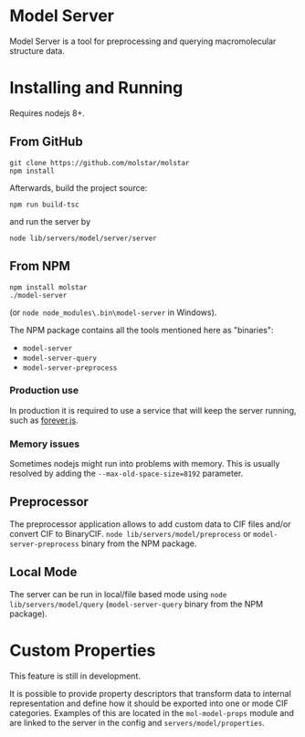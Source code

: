 Model Server
============

Model Server is a tool for preprocessing and querying macromolecular structure data.

Installing and Running
=====================

Requires nodejs 8+.

## From GitHub

```
git clone https://github.com/molstar/molstar
npm install
```

Afterwards, build the project source:

```
npm run build-tsc
```

and run the server by 

```
node lib/servers/model/server/server
```

## From NPM

```
npm install molstar
./model-server 
```

(or ``node node_modules\.bin\model-server`` in Windows).

The NPM package contains all the tools mentioned here as "binaries":

- ``model-server``
- ``model-server-query``
- ``model-server-preprocess``


### Production use

In production it is required to use a service that will keep the server running, such as [forever.js](https://github.com/foreverjs/forever).


### Memory issues

Sometimes nodejs might run into problems with memory. This is usually resolved by adding the ``--max-old-space-size=8192`` parameter.

## Preprocessor

The preprocessor application allows to add custom data to CIF files and/or convert CIF to BinaryCIF. ``node lib/servers/model/preprocess`` or ``model-server-preprocess`` binary from the NPM package.


## Local Mode

The server can be run in local/file based mode using ``node lib/servers/model/query`` (``model-server-query`` binary from the NPM package).

Custom Properties
=================

This feature is still in development.

It is possible to provide property descriptors that transform data to internal representation and define how it should be exported into one or mode CIF categories. Examples of this are located in the ``mol-model-props`` module and are linked to the server in the config and ``servers/model/properties``.